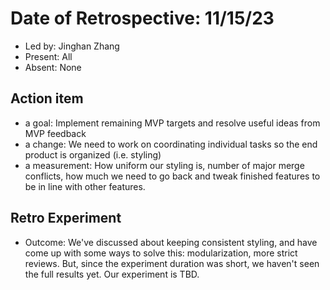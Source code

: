 # Date of Retrospective: 11/15/23

* Led by: Jinghan Zhang
* Present: All
* Absent: None

## Action item

* a goal: Implement remaining MVP targets and resolve useful ideas from MVP feedback
* a change: We need to work on coordinating individual tasks so the end product is organized (i.e. styling)
* a measurement: How uniform our styling is, number of major merge conflicts, how much we need to go back and tweak finished features to be in line with other features.


## Retro Experiment 
* Outcome: We've discussed about keeping consistent styling, and have come up with some ways to solve this: modularization, more strict reviews. But, since the experiment duration was short, we haven't seen the full results yet. Our experiment is TBD.